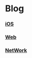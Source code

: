 # Blog

### [iOS](iOS/Tip.README.md)
### [Web](web/WEB.README.md)
### [NetWork](NetWork/NWREADME.md)
